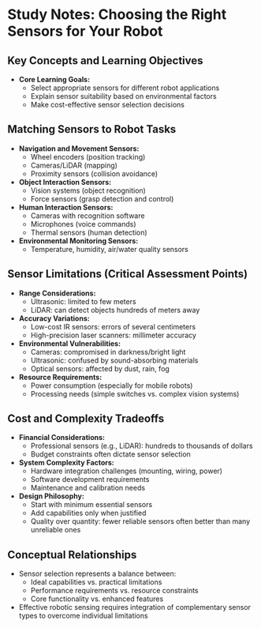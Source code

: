 # Study Notes: Choosing the Right Sensors for Your Robot

## Key Concepts and Learning Objectives
* **Core Learning Goals:**
  * Select appropriate sensors for different robot applications
  * Explain sensor suitability based on environmental factors
  * Make cost-effective sensor selection decisions

## Matching Sensors to Robot Tasks
* **Navigation and Movement Sensors:**
  * Wheel encoders (position tracking)
  * Cameras/LiDAR (mapping)
  * Proximity sensors (collision avoidance)
* **Object Interaction Sensors:**
  * Vision systems (object recognition)
  * Force sensors (grasp detection and control)
* **Human Interaction Sensors:**
  * Cameras with recognition software
  * Microphones (voice commands)
  * Thermal sensors (human detection)
* **Environmental Monitoring Sensors:**
  * Temperature, humidity, air/water quality sensors

## Sensor Limitations (Critical Assessment Points)
* **Range Considerations:**
  * Ultrasonic: limited to few meters
  * LiDAR: can detect objects hundreds of meters away
* **Accuracy Variations:**
  * Low-cost IR sensors: errors of several centimeters
  * High-precision laser scanners: millimeter accuracy
* **Environmental Vulnerabilities:**
  * Cameras: compromised in darkness/bright light
  * Ultrasonic: confused by sound-absorbing materials
  * Optical sensors: affected by dust, rain, fog
* **Resource Requirements:**
  * Power consumption (especially for mobile robots)
  * Processing needs (simple switches vs. complex vision systems)

## Cost and Complexity Tradeoffs
* **Financial Considerations:**
  * Professional sensors (e.g., LiDAR): hundreds to thousands of dollars
  * Budget constraints often dictate sensor selection
* **System Complexity Factors:**
  * Hardware integration challenges (mounting, wiring, power)
  * Software development requirements
  * Maintenance and calibration needs
* **Design Philosophy:**
  * Start with minimum essential sensors
  * Add capabilities only when justified
  * Quality over quantity: fewer reliable sensors often better than many unreliable ones

## Conceptual Relationships
* Sensor selection represents a balance between:
  * Ideal capabilities vs. practical limitations
  * Performance requirements vs. resource constraints
  * Core functionality vs. enhanced features
* Effective robotic sensing requires integration of complementary sensor types to overcome individual limitations